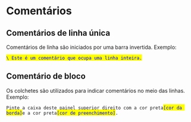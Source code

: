 # Comentários

## Comentários de linha única

Comentários de linha são iniciados por uma barra invertida. Exemplo:

<mark style="color:blue;">`\ Este é um comentário que ocupa uma linha inteira.`</mark>

## Comentário de bloco

Os colchetes são utilizados para indicar comentários no meio das linhas. Exemplo:

`Pinte a caixa deste painel superior direito com a cor preta`<mark style="color:blue;">`[cor da borda]`</mark>`e a cor preta`<mark style="color:blue;">`[cor de preenchimento]`</mark>`.`
